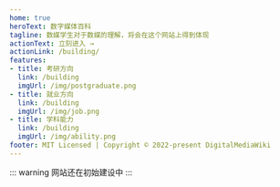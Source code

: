 ```yaml
---
home: true
heroText: 数字媒体百科
tagline: 数媒学生对于数媒的理解，将会在这个网站上得到体现
actionText: 立刻进入 →
actionLink: /building/
features:
- title: 考研方向
  link: /building
  imgUrl: /img/postgraduate.png
- title: 就业方向
  link: /building
  imgUrl: /img/job.png
- title: 学科能力
  link: /building
  imgUrl: /img/ability.png
footer: MIT Licensed | Copyright © 2022-present DigitalMediaWiki
---
```


::: warning
网站还在初始建设中
:::